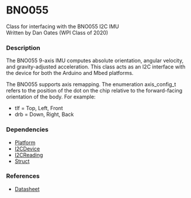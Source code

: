 # BNO055
Class for interfacing with the BNO055 I2C IMU  
Written by Dan Oates (WPI Class of 2020)

### Description
The BNO055 9-axis IMU computes absolute orientation, angular velocity, and gravity-adjusted acceleration. This class acts as an I2C interface with the device for both the Arduino and Mbed platforms.  
  
The BNO055 supports axis remapping. The enumeration axis_config_t refers to the position of the dot on the chip relative to the forward-facing orientation of the body. For example:
- tlf = Top, Left, Front
- drb = Down, Right, Back

### Dependencies
- [Platform](https://github.com/doates625/Platform.git)
- [I2CDevice](https://github.com/doates625/I2CDevice.git)
- [I2CReading](https://github.com/doates625/Platform.git)
- [Struct](https://github.com/doates625/Struct.git)

### References
- [Datasheet](https://cdn-shop.adafruit.com/datasheets/BST_BNO055_DS000_12.pdf)